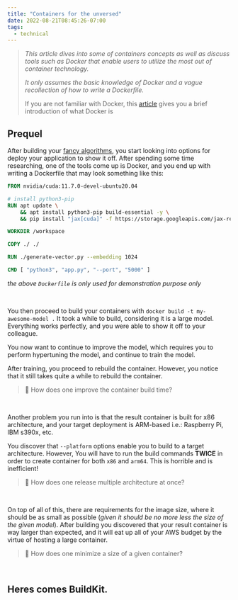 ```yaml
---
title: "Containers for the unversed"
date: 2022-08-21T08:45:26-07:00
tags:
  - technical
---
```


> _This article dives into some of containers concepts as well as discuss tools such as Docker that enable users to utilize the most out of container technology._
>
> _It only assumes the basic knowledge of Docker and a vague recollection of how to write a Dockerfile._
>
> If you are not familiar with Docker, this [article](/posts/container.md) gives you
> a brief introduction of what Docker is

## Prequel

After building your [fancy algorithms](/cache/jax-and-auto-diff.md), you start looking into options for deploy your application to show it off.
After spending some time researching, one of the tools come up is Docker, and you end up
with writing a Dockerfile that may look something like this:

```dockerfile {title="Dockerfile"}
FROM nvidia/cuda:11.7.0-devel-ubuntu20.04

# install python3-pip
RUN apt update \
    && apt install python3-pip build-essential -y \
    && pip install "jax[cuda]" -f https://storage.googleapis.com/jax-releases/jax_cuda_releases.html

WORKDIR /workspace

COPY ./ ./

RUN ./generate-vector.py --embedding 1024

CMD [ "python3", "app.py", "--port", "5000" ]
```

_the above `Dockerfile` is only used for demonstration purpose only_

<br/>

You then proceed to build your containers with `docker build -t my-awesome-model .` It took a while to build, considering it is a large model. Everything works perfectly, and you were able to show it off to your colleague.

You now want to continue to improve the model, which requires you to perform hypertuning the model, and continue to train the model.

After training, you proceed to rebuild the container. However, you notice that it still takes quite a while to rebuild the container.

> 🤔 How does one improve the container build time?

<br/>

Another problem you run into is that the result container is built for x86 architecture, and
your target deployment is ARM-based i.e.: Raspberry Pi, IBM s390x, etc.

You discover that `--platform` options enable you to build to a target architecture. However, You
will have to run the build commands **TWICE** in order to create container for both `x86` and
`arm64`. This is horrible and is inefficient!

> 🤔 How does one release multiple architecture at once?

<br/>

On top of all of this, there are requirements for the image size, where it
should be as small as possible (_given it should be no more less the size of the
given model_). After building you discovered that your result container is way larger
than expected, and it will eat up all of your AWS budget by the virtue of hosting
a large container.

> 🤔 How does one minimize a size of a given container?

<br/>

## Heres comes BuildKit.
